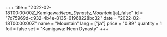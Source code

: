 +++
title = "2022-02-18T00:00:00Z_Kamigawa:_Neon_Dynasty_Mountain_[ja]_false"
id = "7d75969d-c932-4b4e-8135-61968228bc32"
date = "2022-02-18T00:00:00Z"
name = "Mountain"
lang = ["ja"]
price = "0.89"
quantity = 1
foil = false
set = "Kamigawa: Neon Dynasty"
+++
